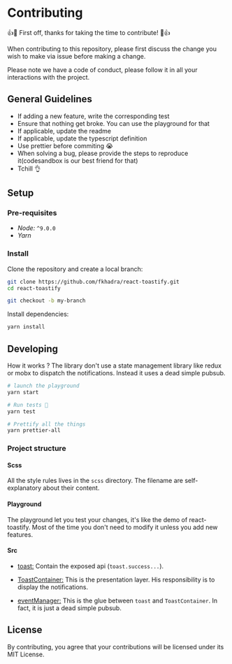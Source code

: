 # Contributing 

:+1::tada: First off, thanks for taking the time to contribute! :tada::+1:

When contributing to this repository, please first discuss the change you wish to make via issue before making a change. 

Please note we have a code of conduct, please follow it in all your interactions with the project.

## General Guidelines

- If adding a new feature, write the corresponding test
- Ensure that nothing get broke. You can use the playground for that
- If applicable, update the readme
- If applicable, update the typescript definition
- Use prettier before commiting 😭
- When solving a bug, please provide the steps to reproduce it(codesandbox is our best friend for that)
- Tchill 👌

## Setup

### Pre-requisites

- *Node:* `^9.0.0`
- *Yarn*

### Install

Clone the repository and create a local branch:

```sh
git clone https://github.com/fkhadra/react-toastify.git
cd react-toastify

git checkout -b my-branch
```

Install dependencies:

```sh
yarn install
```

## Developing

How it works ? The library don't use a state management library like redux or mobx to dispatch the notifications. Instead it uses a dead simple pubsub.


```sh
# launch the playground
yarn start

# Run tests 💩
yarn test

# Prettify all the things
yarn prettier-all
```

### Project structure

#### Scss

All the style rules lives in the `scss` directory. The filename are self-explanatory about their content. 

#### Playground

The playground let you test your changes, it's like the demo of react-toastify. Most of the time you don't need to modify it unless you add new features.

#### Src

- [toast:](https://github.com/fkhadra/react-toastify/blob/master/src/toast.js) Contain the exposed api (`toast.success...`).

- [ToastContainer:](https://github.com/fkhadra/react-toastify/blob/master/src/components/ToastContainer.js) 
This is the presentation layer. His responsibility is to display the notifications.

- [eventManager:](https://github.com/fkhadra/react-toastify/blob/master/src/utils/eventManager.js) 
This is the glue between `toast` and `ToastContainer`. In fact, it is just a dead simple pubsub.

## License
By contributing, you agree that your contributions will be licensed under its MIT License.
